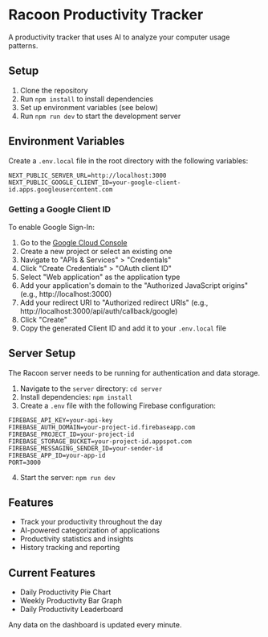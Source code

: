 # Racoon Productivity Tracker

A productivity tracker that uses AI to analyze your computer usage patterns.

## Setup

1. Clone the repository
2. Run `npm install` to install dependencies
3. Set up environment variables (see below)
4. Run `npm run dev` to start the development server

## Environment Variables

Create a `.env.local` file in the root directory with the following variables:

```
NEXT_PUBLIC_SERVER_URL=http://localhost:3000
NEXT_PUBLIC_GOOGLE_CLIENT_ID=your-google-client-id.apps.googleusercontent.com
```

### Getting a Google Client ID

To enable Google Sign-In:

1. Go to the [Google Cloud Console](https://console.cloud.google.com/)
2. Create a new project or select an existing one
3. Navigate to "APIs & Services" > "Credentials"
4. Click "Create Credentials" > "OAuth client ID"
5. Select "Web application" as the application type
6. Add your application's domain to the "Authorized JavaScript origins" (e.g., http://localhost:3000)
7. Add your redirect URI to "Authorized redirect URIs" (e.g., http://localhost:3000/api/auth/callback/google)
8. Click "Create"
9. Copy the generated Client ID and add it to your `.env.local` file

## Server Setup

The Racoon server needs to be running for authentication and data storage.

1. Navigate to the `server` directory: `cd server`
2. Install dependencies: `npm install`
3. Create a `.env` file with the following Firebase configuration:

```
FIREBASE_API_KEY=your-api-key
FIREBASE_AUTH_DOMAIN=your-project-id.firebaseapp.com
FIREBASE_PROJECT_ID=your-project-id
FIREBASE_STORAGE_BUCKET=your-project-id.appspot.com
FIREBASE_MESSAGING_SENDER_ID=your-sender-id
FIREBASE_APP_ID=your-app-id
PORT=3000
```

4. Start the server: `npm run dev`

## Features

- Track your productivity throughout the day
- AI-powered categorization of applications
- Productivity statistics and insights
- History tracking and reporting

## Current Features
 - Daily Productivity Pie Chart
 - Weekly Productivity Bar Graph
 - Daily Productivity Leaderboard

Any data on the dashboard is updated every minute.
